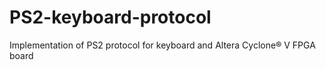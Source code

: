 # PS2-keyboard-protocol
Implementation of PS2 protocol for keyboard and Altera Cyclone® V FPGA board
